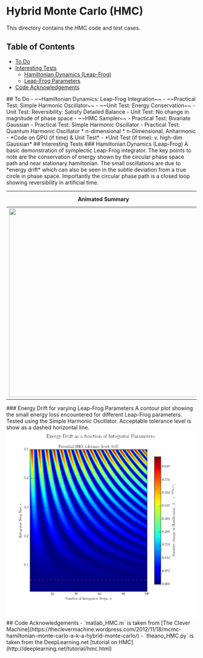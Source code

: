Hybrid Monte Carlo (HMC)
===============
This directory contains the HMC code and test cases.

## Table of Contents
 - [To Do](#td)
 - [Interesting Tests](#tests)
     * [Hamiltonian Dynamics (Leap-Frog)](#tests-hdlf)
	 * [Leap-Frog Parameters](#tests-lf)
 - [Code Acknowledgements](#ak)

<a name="td"/>
## To Do
 - ~~Hamiltonian Dynamics: Leap-Frog Integration~~
 - ~~Practical Test: Simple Harmonic Oscillator~~
 - ~~Unit Test: Energy Conservation~~
 - Unit Test: Reversibility: Satisfy Detailed Balance
 - Unit Test: No change in magnitude of phase space
 - ~~HMC Sampler~~
 - Practical Test: Bivariate Gaussian
 - Practical Test: Simple Harmonic Oscillator
 - Practical Test: Quantum Harmonic Oscillator
   * n-dimensional
   * n-Dimensional, Anharmonic
 - *Code on GPU (if time) & Unit Test*
 - *Unit Test (if time): v. high-dim Gaussian*

<a name="tests"/>
## Interesting Tests

<a name="tests-hdlf"/>
### Hamiltonian Dynamics (Leap-Frog)
A basic demonstration of symplectic Leap-Frog integrator. The key points to note are the
conservation of energy shown by the circular phase space path and near stationary hamiltonian. The small oscillations are due to *energy drift* which can also be seen in the subtle deviation from a true circle in phase space. Importantly the circular phase path is a closed loop showing reversibility in artificial time.

Animated Summary | Energy Drift
:---:|:---:
<img src="./animations/ham_dynamics.gif" width="500" height="500" />  |  <img src="./plots/energy_drift.png" width="500" height="500" />

<a name="tests-lf"/>
### Energy Drift for varying Leap-Frog Parameters
A contour plot showing the small energy loss encountered for different Leap-Frog parameters. Tested using the Simple Harmonic Oscillator. Acceptable tolerance level is
show as a dashed horizontal line.
<img align="middle" src="./plots/energy_conservation.png" width="500" height="500" />

<a name="ak"/>
## Code Acknowledgements
 - `matlab_HMC.m` is taken from [The Clever Machine](https://theclevermachine.wordpress.com/2012/11/18/mcmc-hamiltonian-monte-carlo-a-k-a-hybrid-monte-carlo/)
 - `theano_HMC.py` is taken from the DeepLearning.net [tutorial on HMC](http://deeplearning.net/tutorial/hmc.html)